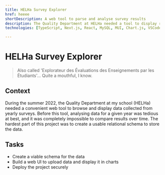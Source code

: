 ```yaml
---
title: HELHa Survey Explorer
href: heeee
shortDescription: A web tool to parse and analyse survey results
description: The Quality Department at HELHa needed a tool to display results and compare them over several years.
technologies: [TypeScript, Next.js, React, MySQL, MUI, Chart.js, VSCode]

---
```


# HELHa Survey Explorer

> Also called 'Explorateur des Évaluations des Enseignements par les Étudiants'... Quite a mouthful, I know.

## Context

During the summer 2022, the Quality Department at my school (HELHa) needed a convenient web tool to browse and display data collected from yearly surveys. Before this tool, analysing data for a given year was tedious at best, and it was completely impossible to compare results over time. The hardest part of this project was to create a usable relational schema to store the data.

## Tasks

- Create a viable schema for the data
- Build a web UI to upload data and display it in charts
- Deploy the project securely
